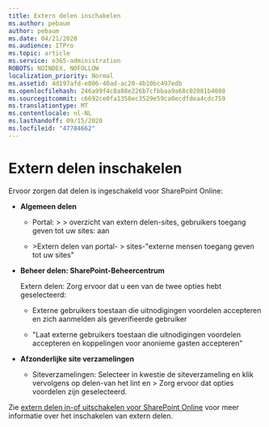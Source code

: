 ```yaml
---
title: Extern delen inschakelen
ms.author: pebaum
author: pebaum
ms.date: 04/21/2020
ms.audience: ITPro
ms.topic: article
ms.service: o365-administration
ROBOTS: NOINDEX, NOFOLLOW
localization_priority: Normal
ms.assetid: 4d197afd-e806-40ad-ac20-4b10bc497edb
ms.openlocfilehash: 246a99f4c8a88e226b7cfbbaa9a68c02081b4088
ms.sourcegitcommit: c6692ce0fa1358ec3529e59ca0ecdfdea4cdc759
ms.translationtype: MT
ms.contentlocale: nl-NL
ms.lasthandoff: 09/15/2020
ms.locfileid: "47784662"
---
```

# <a name="enable-external-sharing"></a>Extern delen inschakelen

 Ervoor zorgen dat delen is ingeschakeld voor SharePoint Online:
  
- **Algemeen delen**
    
  - Portal: \> \> overzicht van extern delen-sites, gebruikers toegang geven tot uw sites: aan
    
  - \>Extern delen van portal- \> sites-"externe mensen toegang geven tot uw sites"
    
- **Beheer delen: SharePoint-Beheercentrum**
    
    Extern delen: Zorg ervoor dat u een van de twee opties hebt geselecteerd:
    
  - Externe gebruikers toestaan die uitnodigingen voordelen accepteren en zich aanmelden als geverifieerde gebruiker
    
  - "Laat externe gebruikers toestaan die uitnodigingen voordelen accepteren en koppelingen voor anonieme gasten accepteren"
    
- **Afzonderlijke site verzamelingen**
    
  - Siteverzamelingen: Selecteer in kwestie de siteverzameling en klik vervolgens op delen-van het lint en \> Zorg ervoor dat opties voordelen zijn geselecteerd.
    
Zie [extern delen in-of uitschakelen voor SharePoint Online](https://go.microsoft.com/fwlink/?linkid=2047681&amp;clcid=0x409) voor meer informatie over het inschakelen van extern delen.
  

